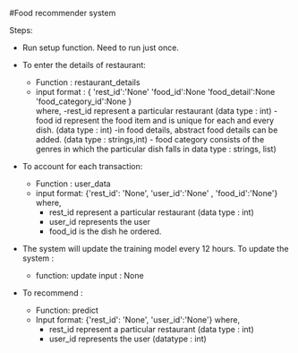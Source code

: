 #Food recommender system 

Steps: 

- Run setup function. Need to run just once. 

- To enter the details of restaurant: 
  - Function : restaurant_details
  - input format :   { 'rest_id':'None' 'food_id':None 'food_detail':None 'food_category_id':None }	 
  		where, 
  		-rest_id represent a particular restaurant (data type : int)
  		-food id represent the food item and is unique for each and every dish. (data type : int)
  		-in food details, abstract food details can be added. (data type : strings,int)
  		- food category consists of the genres in which the particular dish falls in data type : strings, list)

- To account for each transaction:
	- Function : user_data
	- input format:  {'rest_id': 'None',  'user_id':'None' , 'food_id':'None'} 
		where, 
		- rest_id represent a particular restaurant (data type : int)
		- user_id represents the user 
		- food_id is the dish he ordered. 

- The system will update the training model every 12 hours. To update the system :
	- function: update
	  input : None

- To recommend : 
	- Function: predict
	- Input format: {'rest_id': 'None', 'user_id':'None'}
		where, 
		- rest_id represent a particular restaurant (data type : int)
		- user_id represents the user (datatype : int)

